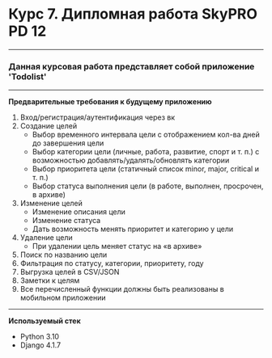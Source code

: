 # Курс 7. Дипломная работа SkyPRO PD 12
______________________________________
### Данная курсовая работа представляет собой приложение 'Todolist'
______________________________________
**Предварительные требования к будущему приложению**

1) Вход/регистрация/аутентификация через вк
2) Создание целей
   - Выбор временного интервала цели с отображением кол-ва дней до завершения цели
   - Выбор категории цели (личные, работа, развитие, спорт и т. п.)
   с возможностью добавлять/удалять/обновлять категории
   - Выбор приоритета цели (статичный список minor, major, critical и т. п.)
   - Выбор статуса выполнения цели (в работе, выполнен, просрочен, в архиве)
3) Изменение целей
   - Изменение описания цели
   - Изменение статуса
   - Дать возможность менять приоритет и категорию у цели
4) Удаление цели
   - При удалении цель меняет статус на «в архиве»
5) Поиск по названию цели
6) Фильтрация по статусу, категории, приоритету, году
7) Выгрузка целей в CSV/JSON
8) Заметки к целям
9) Все перечисленный функции должны быть реализованы в мобильном приложении
______________________________________
**Используемый стек**
- Python 3.10
- Django 4.1.7